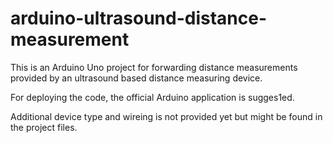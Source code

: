 # arduino-ultrasound-distance-measurement

This is an Arduino Uno project for forwarding distance measurements provided
by an ultrasound based distance measuring device.

For deploying the code, the official Arduino application is sugges1ed.

Additional device type and wireing is not provided yet but might be found in the project files.
